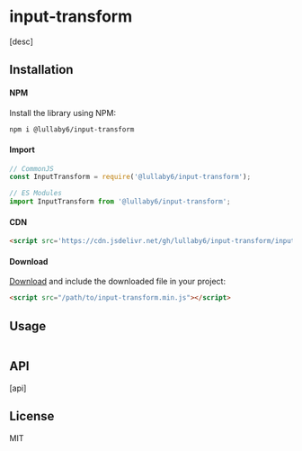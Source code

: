 # input-transform

[desc]

## Installation

#### NPM

Install the library using NPM:

```bash
npm i @lullaby6/input-transform
```

#### Import

```js
// CommonJS
const InputTransform = require('@lullaby6/input-transform');

// ES Modules
import InputTransform from '@lullaby6/input-transform';
```

#### CDN

```html
<script src='https://cdn.jsdelivr.net/gh/lullaby6/input-transform/input-transform.min.js'></script>
```

#### Download

<a href="https://cdn.jsdelivr.net/gh/lullaby6/input-transform/input-transform.min.js" target="_blank">Download</a> and include the downloaded file in your project:

```html
<script src="/path/to/input-transform.min.js"></script>
```

## Usage

```js

```

## API

[api]

## License

MIT


